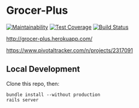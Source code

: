# Grocer-Plus
[![Maintainability](https://api.codeclimate.com/v1/badges/b7d4f5719125a5f5a47b/maintainability)](https://codeclimate.com/github/omidzargham/Grocer-Plus/maintainability)
[![Test Coverage](https://api.codeclimate.com/v1/badges/b7d4f5719125a5f5a47b/test_coverage)](https://codeclimate.com/github/omidzargham/Grocer-Plus/test_coverage)
[![Build Status](https://travis-ci.org/omidzargham/Grocer-Plus.svg?branch=master)](https://travis-ci.org/omidzargham/Grocer-Plus)

http://grocer-plus.herokuapp.com/

https://www.pivotaltracker.com/n/projects/2317091

## Local Development
Clone this repo, then:
```
bundle install --without production
rails server
```
